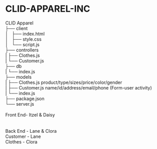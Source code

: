 # CLID-APPAREL-INC
CLID Apparel <br>
├── client<br>
│   ├── index.html<br>
│   ├── style.css<br>
│   └── script.js<br>
├── controllers<br>
|   ├── Clothes.js<br>
|   └── Customer.js<br>
├── db<br>
|   └── index.js<br>
├── models<br>
|   ├── Clothes.js  product/type/sizes/price/color/gender<br>
|   ├── Customer.js name/id/address/email/phone (Form-user activity) <br>
|   └── index.js<br>
├── package.json<br>
└── server.js<br>
<br>
Front End- Itzel & Daisy<br>
<br>
<br>
Back End - Lane & Clora<br>
Customer - Lane<br>
Clothes - Clora <br>
